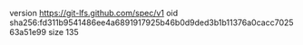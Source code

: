 version https://git-lfs.github.com/spec/v1
oid sha256:fd311b9541486ee4a6891917925b46b0d9ded3b1b11376a0cacc702563a51e99
size 135
